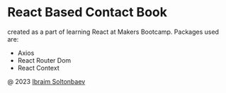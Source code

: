 # React Based Contact Book

created as a part of learning React at Makers Bootcamp.
Packages used are:

-  Axios
-  React Router Dom
-  React Context

@ 2023 [Ibraim Soltonbaev](https://soltonbaev.com)
